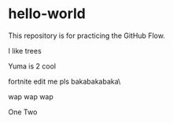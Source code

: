 # hello-world
This repository is for practicing the GitHub Flow.

I like trees

Yuma is 2 cool

fortnite edit me pls bakabakabaka\

wap wap wap



One Two